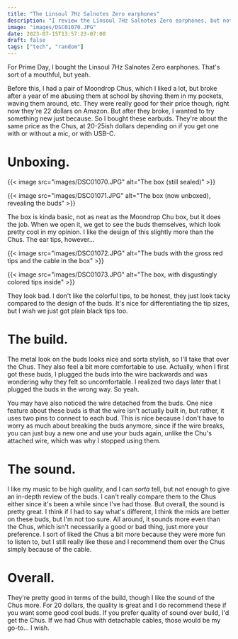 ```yaml
---
title: "The Linsoul 7Hz Salnotes Zero earphones"
description: "I review the Linsoul 7Hz Salnotes Zero earphones, but not really I just talk about them a bit and that's it."
image: "images/DSC01070.JPG"
date: 2023-07-15T13:57:23-07:00
draft: false
tags: ["tech", "random"]
---
```


For Prime Day, I bought the Linsoul 7Hz Salnotes Zero earphones. That's sort of a mouthful, but yeah.

Before this, I had a pair of Moondrop Chus, which I liked a lot, but broke after a year of me abusing them at school by shoving them in my pockets, waving them around, etc. They were really good for their price though, right now they're 22 dollars on Amazon. But after they broke, I wanted to try something new just because. So I bought these earbuds. They're about the same price as the Chus, at 20-25ish dollars depending on if you get one with or without a mic, or with USB-C.

# Unboxing.

{{< image src="images/DSC01070.JPG" alt="The box (still sealed)" >}}

{{< image src="images/DSC01071.JPG" alt="The box (now unboxed), revealing the buds" >}}

The box is kinda basic, not as neat as the Moondrop Chu box, but it does the job. When we open it, we get to see the buds themselves, which look pretty cool in my opinion. I like the design of this slightly more than the Chus. The ear tips, however...

{{< image src="images/DSC01072.JPG" alt="The buds with the gross red tips and the cable in the box" >}}

{{< image src="images/DSC01073.JPG" alt="The box, with disgustingly colored tips inside" >}}

They look bad. I don't like the colorful tips, to be honest, they just look tacky compared to the design of the buds. It's nice for differentiating the tip sizes, but I wish we just got plain black tips too. 

# The build.

The metal look on the buds looks nice and sorta stylish, so I'll take that over the Chus. They also feel a bit more comfortable to use. Actually, when I first got these buds, I plugged the buds into the wire backwards and was wondering why they felt so uncomfortable. I realized two days later that I plugged the buds in the wrong way. So yeah.

You may have also noticed the wire detached from the buds. One nice feature about these buds is that the wire isn't actually built in, but rather, it uses two pins to connect to each bud. This is nice because I don't have to worry as much about breaking the buds anymore, since if the wire breaks, you can just buy a new one and use your buds again, unlike the Chu's attached wire, which was why I stopped using them.

# The sound.

I like my music to be high quality, and I can *sorta* tell, but not enough to give an in-depth review of the buds. I can't really compare them to the Chus either since it's been a while since I've had those. But overall, the sound is pretty great. I think if I had to say what's different, I think the mids are better on these buds, but I'm not too sure. All around, it sounds more even than the Chus, which isn't necessarily a good or bad thing, just more your preference. I sort of liked the Chus a bit more because they were more fun to listen to, but I still really like these and I recommend them over the Chus simply because of the cable.

# Overall.

They're pretty good in terms of the build, though I like the sound of the Chus more. For 20 dollars, the quality is great and I do recommend these if you want some good cool buds. If you prefer quality of sound over build, I'd get the Chus. If we had Chus with detachable cables, those would be my go-to... I wish.